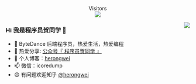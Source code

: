 <p align="center"> 
  Visitors<br><img src="https://profile-counter.glitch.me/rongweihe/count.svg" />
</p>

<img align="right" src="https://github-readme-stats.vercel.app/api?username=rongweihe&show_icons=true&theme=merko" />

### Hi 我是程序员贺同学 👋

- 🔭 ByteDance 后端程序员，热爱生活，热爱编程
- 🌱  热爱分享: [公众号『 程序员贺同学 』](https://cdn.jsdelivr.net/gh/rongweihe/ImageHost01/gzh/qrcode_for_gzh.jpg)
- 🤔 个人博客：[herongwei](https://www.zhihu.com/people/herongwei)
- 📫 微信：icoredump
- 😄 有问题欢迎知乎 [@herongwei](https://www.zhihu.com/people/herongwei)
